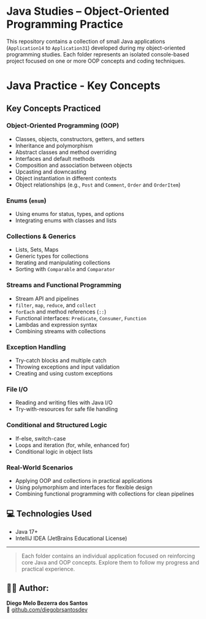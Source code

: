 # Java Studies – Object-Oriented Programming Practice

This repository contains a collection of small Java applications (`Application14` to `Application31`) developed during my object-oriented programming studies.
Each folder represents an isolated console-based project focused on one or more OOP concepts and coding techniques.


# Java Practice - Key Concepts

## Key Concepts Practiced

### Object-Oriented Programming (OOP)
- Classes, objects, constructors, getters, and setters
- Inheritance and polymorphism
- Abstract classes and method overriding
- Interfaces and default methods
- Composition and association between objects
- Upcasting and downcasting
- Object instantiation in different contexts
- Object relationships (e.g., `Post` and `Comment`, `Order` and `OrderItem`)

### Enums (`enum`)
- Using enums for status, types, and options
- Integrating enums with classes and lists

### Collections & Generics
- Lists, Sets, Maps
- Generic types for collections
- Iterating and manipulating collections
- Sorting with `Comparable` and `Comparator`

### Streams and Functional Programming
- Stream API and pipelines
- `filter`, `map`, `reduce`, and `collect`
- `forEach` and method references (`::`)
- Functional interfaces: `Predicate`, `Consumer`, `Function`
- Lambdas and expression syntax
- Combining streams with collections

### Exception Handling
- Try-catch blocks and multiple catch
- Throwing exceptions and input validation
- Creating and using custom exceptions

### File I/O
- Reading and writing files with Java I/O
- Try-with-resources for safe file handling

### Conditional and Structured Logic
- If-else, switch-case
- Loops and iteration (for, while, enhanced for)
- Conditional logic in object lists

### Real-World Scenarios
- Applying OOP and collections in practical applications
- Using polymorphism and interfaces for flexible design
- Combining functional programming with collections for clean pipelines

## 💻 Technologies Used

- Java 17+
- IntelliJ IDEA (JetBrains Educational License)

---

> Each folder contains an individual application focused on reinforcing core Java and OOP concepts. Explore them to follow my progress and practical experience.

## 👨‍💻 Author:
**Diego Melo Bezerra dos Santos**  
🔗 [github.com/diegobrsantosdev](https://github.com/diegobrsantosdev)


